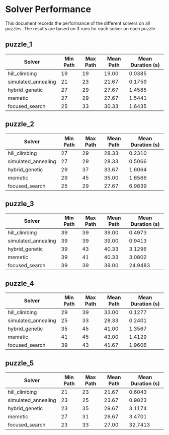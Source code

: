 # Solver Performance

This document records the performance of the different solvers on all puzzles. The results are based on 3 runs for each solver on each puzzle.

## puzzle_1

| Solver | Min Path | Max Path | Mean Path | Mean Duration (s) |
|---|---|---|---|---|
| hill_climbing | 19 | 19 | 19.00 | 0.0385 |
| simulated_annealing | 21 | 23 | 21.67 | 0.1759 |
| hybrid_genetic | 27 | 29 | 27.67 | 1.4585 |
| memetic | 27 | 29 | 27.67 | 1.5441 |
| focused_search | 25 | 33 | 30.33 | 1.6435 |

## puzzle_2

| Solver | Min Path | Max Path | Mean Path | Mean Duration (s) |
|---|---|---|---|---|
| hill_climbing | 27 | 29 | 28.33 | 0.2310 |
| simulated_annealing | 27 | 29 | 28.33 | 0.5066 |
| hybrid_genetic | 29 | 37 | 33.67 | 1.6064 |
| memetic | 29 | 45 | 35.00 | 1.6566 |
| focused_search | 25 | 29 | 27.67 | 6.9839 |

## puzzle_3

| Solver | Min Path | Max Path | Mean Path | Mean Duration (s) |
|---|---|---|---|---|
| hill_climbing | 39 | 39 | 39.00 | 0.4973 |
| simulated_annealing | 39 | 39 | 39.00 | 0.9413 |
| hybrid_genetic | 39 | 43 | 40.33 | 3.1296 |
| memetic | 39 | 41 | 40.33 | 3.0802 |
| focused_search | 39 | 39 | 39.00 | 24.9483 |

## puzzle_4

| Solver | Min Path | Max Path | Mean Path | Mean Duration (s) |
|---|---|---|---|---|
| hill_climbing | 29 | 39 | 33.00 | 0.1277 |
| simulated_annealing | 25 | 33 | 28.33 | 0.2401 |
| hybrid_genetic | 35 | 45 | 41.00 | 1.3567 |
| memetic | 41 | 45 | 43.00 | 1.4129 |
| focused_search | 39 | 43 | 41.67 | 1.9606 |

## puzzle_5

| Solver | Min Path | Max Path | Mean Path | Mean Duration (s) |
|---|---|---|---|---|
| hill_climbing | 21 | 23 | 21.67 | 0.6043 |
| simulated_annealing | 23 | 25 | 23.67 | 0.9823 |
| hybrid_genetic | 23 | 35 | 29.67 | 3.1174 |
| memetic | 27 | 31 | 29.67 | 3.4701 |
| focused_search | 23 | 33 | 27.00 | 32.7413 |
